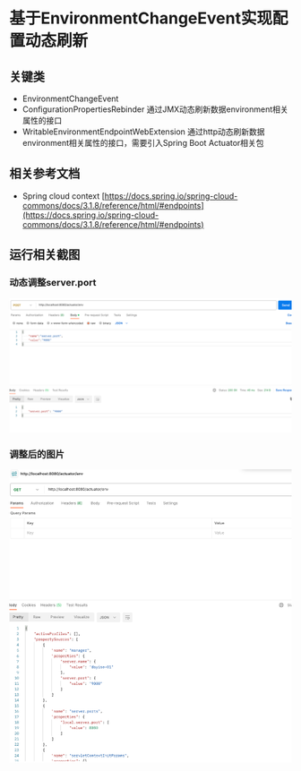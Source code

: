 # 基于EnvironmentChangeEvent实现配置动态刷新

## 关键类
 - EnvironmentChangeEvent 
 - ConfigurationPropertiesRebinder 
    通过JMX动态刷新数据environment相关属性的接口
 - WritableEnvironmentEndpointWebExtension
    通过http动态刷新数据environment相关属性的接口，需要引入Spring Boot Actuator相关包
## 相关参考文档
  - Spring cloud context
    [https://docs.spring.io/spring-cloud-commons/docs/3.1.8/reference/html/#endpoints](https://docs.spring.io/spring-cloud-commons/docs/3.1.8/reference/html/#endpoints)
## 运行相关截图
  ### 动态调整server.port
 ![发送动态调整server.port请求](./img/img.png)
 ### 调整后的图片
 ![调整后的图](./img/img_1.png)
